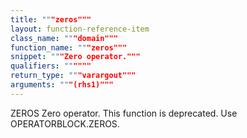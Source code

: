 ```yaml
---
title: """zeros"""
layout: function-reference-item
class_name: """domain"""
function_name: """zeros"""
snippet: """Zero operator."""
qualifiers: """"""
return_type: """varargout"""
arguments: """(rhs1)"""
---
```


 ZEROS     Zero operator.
    This function is deprecated. Use OPERATORBLOCK.ZEROS.
